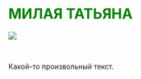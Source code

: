 <h1 style = "color: green"> МИЛАЯ ТАТЬЯНА </h1>
<img src=http://kartinki.info/uploads/posts/2016-12/1482824025_2389.gif>
 


              

<html>



<body style="background-image:url(https://kpek8883.github.io/kpek.github.io/91193013.jpg/primer-img.jpg)">
<p>Какой-то произвольный текст.</p>
</body>
</html>


